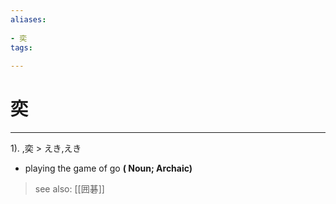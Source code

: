 ```yaml
---
aliases:
    
- 奕
tags:
    
---
```


# 奕
---
1).
,奕 > えき,えき

- playing the game of go
**( Noun; Archaic)**
> see also:  [[囲碁]]
            